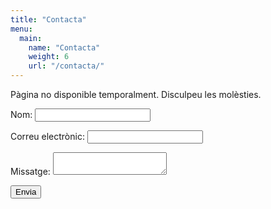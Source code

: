 ```yaml
---
title: "Contacta"
menu:
  main:
    name: "Contacta"
    weight: 6
    url: "/contacta/"
---
```

Pàgina no disponible temporalment. Disculpeu les molèsties.

<form name="contact" action="/missatge-enviat/" netlify>
  <p hidden>
    <label>Don’t fill this out: <input type="text" name="bot-field"/>
  <p>
  <p>
    <label>Nom: <input type="text" name="name"></label>   
  </p>
  <p>
    <label>Correu electrònic: <input type="email" name="email"></label>
  </p>
  <p>
    <label>Missatge: <textarea name="message"></textarea></label>
  </p>
  <p>
    <button type="submit">Envia</button>
  </p>
</form>
